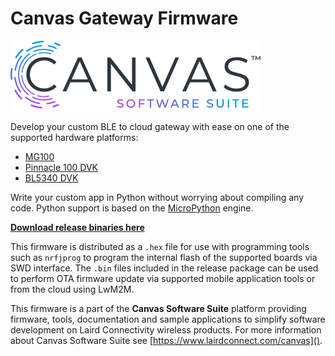 # Canvas Gateway Firmware

![Canvas Logo](img/canvas_logo.png)

Develop your custom BLE to cloud gateway with ease on one of the supported hardware platforms:

- [MG100](https://www.lairdconnect.com/iot-devices/bluetooth-iot-devices/sentrius-mg100-gateway-lte-mnb-iot-and-bluetooth-5)
- [Pinnacle 100 DVK](https://www.lairdconnect.com/wireless-modules/cellular-solutions/pinnacle-100-cellular-lte-m-nb-iot-bluetooth-5-modem)
- [BL5340 DVK](https://www.lairdconnect.com/wireless-modules/bluetooth-modules/bluetooth-5-modules/bl5340-series-multi-core-bluetooth-52-802154-nfc-modules)

Write your custom app in Python without worrying about compiling any code. Python support is based on the [MicroPython](https://github.com/micropython/micropython) engine.

**[Download release binaries here](https://github.com/LairdCP/Canvas_Gateway_Firmware/releases)**

This firmware is distributed as a `.hex` file for use with programming tools such as `nrfjprog` to program the internal flash of the supported boards via SWD interface. The `.bin` files included in the release package can be used to perform OTA firmware update via supported mobile application tools or from the cloud using LwM2M.

This firmware is a part of the <strong>Canvas Software Suite</strong> platform providing firmware, tools, documentation and sample applications to simplify software development on Laird Connectivity wireless products.
For more information about Canvas Software Suite see [https://www.lairdconnect.com/canvas]().
